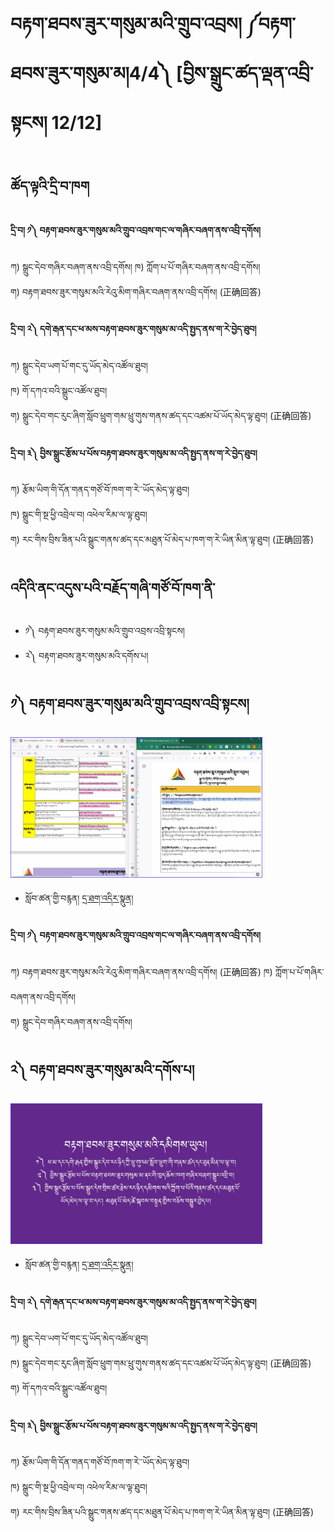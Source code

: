 # བརྟག་ཐབས་ཟུར་གསུམ་མའི་གྲུབ་འབྲས། ༼བརྟག་ཐབས་ཟུར་གསུམ་མ།4/4༽ [བྱིས་སྒྲུང་ཚད་ལྡན་འབྲི་སྟངས། 12/12]
## ཚོད་ལྟའི་དྲི་བ་ཁག #### 
#### དྲི་བ། ༡༽ བརྟག་ཐབས་ཟུར་གསུམ་མའི་གྲུབ་འབྲས་གང་ལ་གཞིར་བཞག་ནས་འབྲི་དགོས།
ཀ) སྒྲུང་དེབ་གཞིར་བཞག་ནས་འབྲི་དགོས།
ཁ) ཀློག་པ་པོ་གཞིར་བཞག་ནས་འབྲི་དགོས།      
ག) བརྟག་ཐབས་ཟུར་གསུམ་མའི་རེའུ་མིག་གཞིར་བཞག་ནས་འབྲི་དགོས། (正确回答)

#### དྲི་བ། ༢༽ དགེ་རྒན་དང་ཕ་མས་བརྟག་ཐབས་ཟུར་གསུམ་མ་འདི་སྤྱད་ནས་ག་རེ་བྱེད་ཐུབ།
ཀ) སྒྲུང་དེབ་ཡག་པོ་གང་དུ་ཡོད་མེད་འཚོལ་ཐུབ།   
ཁ) གོ་དཀའ་བའི་སྒྲུང་འཚོལ་ཐུབ།        
ག) སྒྲུང་དེབ་གང་རུང་ཞིག་སློབ་ཕྲུག་གམ་ཕྲུ་གུས་གནས་ཚད་དང་འཚམ་པོ་ཡོད་མེད་ལྟ་ཐུབ། (正确回答)

#### དྲི་བ། ༣༽ བྱིས་སྒྲུང་རྩོམ་པ་པོས་བརྟག་ཐབས་ཟུར་གསུམ་མ་འདི་སྤྱད་ནས་ག་རེ་བྱེད་ཐུབ།
ཀ) རྩོམ་ཡིག་གི་དོན་གནད་གཙོ་བོ་ཁག་ག་རེ་་ཡོད་མེད་ལྟ་ཐུབ།    
ཁ) སྒྲུང་གི་སྔ་ཕྱི་འབྲེལ་བ། འཕེལ་རིམ་ལ་ལྟ་ཐུབ།          
ག) རང་གིས་བྲིས་ཟིན་པའི་སྒྲུང་གནས་ཚད་དང་མཐུན་པོ་མེད་པ་ཁག་ག་རེ་ཡིན་མིན་ལྟ་ཐུབ། (正确回答)


## འདིའི་ནང་འདུས་པའི་བརྗོད་གཞི་གཙོ་བོ་ཁག་ནི་ 

- ༡༽ བརྟག་ཐབས་ཟུར་གསུམ་མའི་གྲུབ་འབྲས་འབྲི་སྟངས།
- ༢༽ བརྟག་ཐབས་ཟུར་གསུམ་མའི་དགོས་པ།



## ༡༽ བརྟག་ཐབས་ཟུར་གསུམ་མའི་གྲུབ་འབྲས་འབྲི་སྟངས།
<img src="https://github.com/buda-base/budax/blob/master/howtoguides/CSW12/images/001.jpg" width="80%" height="80%">

- སློབ་ཚན་གྱི་བརྙན། [དྲ་ཐག་འདིར་སྣུན།](https://drive.google.com/file/d/18-hFkqd29z2FAyvC199pBp4SV6a3vztX/view?usp=share_link)

#### དྲི་བ། ༡༽ བརྟག་ཐབས་ཟུར་གསུམ་མའི་གྲུབ་འབྲས་གང་ལ་གཞིར་བཞག་ནས་འབྲི་དགོས།
ཀ) བརྟག་ཐབས་ཟུར་གསུམ་མའི་རེའུ་མིག་གཞིར་བཞག་ནས་འབྲི་དགོས། (正确回答)
ཁ) ཀློག་པ་པོ་གཞིར་བཞག་ནས་འབྲི་དགོས།      
ག) སྒྲུང་དེབ་གཞིར་བཞག་ནས་འབྲི་དགོས།

## ༢༽ བརྟག་ཐབས་ཟུར་གསུམ་མའི་དགོས་པ།
<img src="https://github.com/buda-base/budax/blob/master/howtoguides/CSW12/images/002.jpg" width="80%" height="80%">

- སློབ་ཚན་གྱི་བརྙན། [དྲ་ཐག་འདིར་སྣུན།](https://drive.google.com/file/d/1ICnVKRgqp8XHEGVfoOpX-IULhhSvToK-/view?usp=share_link)

#### དྲི་བ། ༢༽ དགེ་རྒན་དང་ཕ་མས་བརྟག་ཐབས་ཟུར་གསུམ་མ་འདི་སྤྱད་ནས་ག་རེ་བྱེད་ཐུབ།
ཀ) སྒྲུང་དེབ་ཡག་པོ་གང་དུ་ཡོད་མེད་འཚོལ་ཐུབ།   
ཁ) སྒྲུང་དེབ་གང་རུང་ཞིག་སློབ་ཕྲུག་གམ་ཕྲུ་གུས་གནས་ཚད་དང་འཚམ་པོ་ཡོད་མེད་ལྟ་ཐུབ། (正确回答)        
ག) གོ་དཀའ་བའི་སྒྲུང་འཚོལ་ཐུབ།

#### དྲི་བ། ༣༽ བྱིས་སྒྲུང་རྩོམ་པ་པོས་བརྟག་ཐབས་ཟུར་གསུམ་མ་འདི་སྤྱད་ནས་ག་རེ་བྱེད་ཐུབ།
ཀ) རྩོམ་ཡིག་གི་དོན་གནད་གཙོ་བོ་ཁག་ག་རེ་་ཡོད་མེད་ལྟ་ཐུབ།    
ཁ) སྒྲུང་གི་སྔ་ཕྱི་འབྲེལ་བ། འཕེལ་རིམ་ལ་ལྟ་ཐུབ།          
ག) རང་གིས་བྲིས་ཟིན་པའི་སྒྲུང་གནས་ཚད་དང་མཐུན་པོ་མེད་པ་ཁག་ག་རེ་ཡིན་མིན་ལྟ་ཐུབ། (正确回答)
